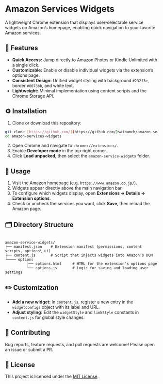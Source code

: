 
# Amazon Services Widgets

A lightweight Chrome extension that displays user‑selectable service widgets on Amazon’s homepage, enabling quick navigation to your favorite Amazon services.

## 🎯 Features

* **Quick Access:** Jump directly to Amazon Photos or Kindle Unlimited with a single click.
* **Customizable:** Enable or disable individual widgets via the extension’s options page.
* **Consistent Design:** Unified widget styling with background `#232f3e`, border `#0073bb`, and white text.
* **Lightweight:** Minimal implementation using content scripts and the Chrome Storage API.

## ⚙️ Installation

1. Clone or download this repository:

```bash
git clone [https://github.com/](https://github.com/)satbunch/amazon-services-widgets.git
cd amazon-services-widgets
```


2. Open Chrome and navigate to `chrome://extensions/`.
3. Enable **Developer mode** in the top‑right corner.
4. Click **Load unpacked**, then select the `amazon-service-widgets` folder.

## 🚀 Usage

1. Visit the Amazon homepage (e.g. `https://www.amazon.co.jp/`).
2. Widgets appear directly above the main navigation bar.
3. To configure which widgets display, open **Extensions → Details → Extension options**.
4. Check or uncheck the services you want, click **Save**, then reload the Amazon page.

## 🗂️ Directory Structure

```

amazon-service-widgets/
├── manifest.json    # Extension manifest (permissions, content scripts, options\_ui)
├── content.js       # Script that injects widgets into Amazon’s DOM
└──── options
          ├── options.html     # HTML for the extension’s options page
          └── options.js       # Logic for saving and loading user settings

```

## ✏️ Customization

- **Add a new widget:** In `content.js`, register a new entry in the `widgetConfigs` object with its label and URL.
- **Adjust styling:** Edit the `widgetStyle` and `linkStyle` constants in `content.js` for global style changes.

## 🤝 Contributing

Bug reports, feature requests, and pull requests are welcome! Please open an issue or submit a PR.

## 📄 License

This project is licensed under the [MIT License](LICENSE).

```
